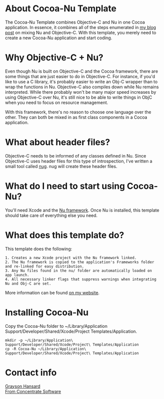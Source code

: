# About Cocoa-Nu Template

The Cocoa-Nu Template combines Objective-C and Nu in one Cocoa application.  In essence, it combines all of the steps enumerated in [my blog post](http://www.fromconcentratesoftware.com/2008/05/24/mixing-nu-and-objective-c/) on mixing Nu and Objective-C.  With this template, you merely need to create a new Cocoa-Nu application and start coding.

# Why Objective-C + Nu?

Even though Nu is built on Objective-C and the Cocoa framework, there are some things that are just easier to do in Objective-C.  For instance, if you'd like to use a C library, it's probably easier to write an Obj-C wrapper than to wrap the functions in Nu.  Objective-C also compiles down while Nu remains interpreted.  While there probably won't be many major speed increases by using Objective-C over Nu, it's still nice to be able to write things in ObjC when you need to focus on resource management.

With this framework, there's no reason to choose one language over the other.  They can both be mixed in as first class components in a Cocoa application.

# What about header files?

Objective-C needs to be informed of any classes defined in Nu.  Since Objective-C uses header files for this type of introspection, I've written a small tool called [nug](http://github.com/Grayson/nug/tree/master).  nug will create these header files.

# What do I need to start using Cocoa-Nu?

You'll need Xcode and the [Nu framework](http://programming.nu).  Once Nu is installed, this template should take care of everything else you need.

# What does this template do?

This template does the following:

	1. Creates a new Xcode project with the Nu framework linked.
	2. The Nu framework is copied to the application's Frameworks folder and re-linked for easy distribution.
	3. Any Nu files found in the nu/ folder are automatically loaded on app launch.
	4. All necessary linker flags that suppress warnings when integrating Nu and Obj-C are set.

More information can be found [on my website](http://www.fromconcentratesoftware.com/2008/05/24/mixing-nu-and-objective-c/).

# Installing Cocoa-Nu

Copy the Cocoa-Nu folder to ~/Library/Application Support/Developer/Shared/Xcode/Project Templates/Application.

	mkdir -p ~/Library/Application\ Support/Developer/Shared/Xcode/Project\ Templates/Application
	cp -R Cocoa-Nu ~/Library/Application\ Support/Developer/Shared/Xcode/Project\ Templates/Application

# Contact info

[Grayson Hansard](mailto:info@fromconcentratesoftware.com)  
[From Concentrate Software](http://www.fromconcentratesoftware.com/)